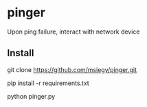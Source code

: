 # pinger
Upon ping failure, interact with network device
## Install
git clone https://github.com/msiegy/pinger.git

pip install -r requirements.txt

python pinger.py
